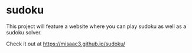 # sudoku

This project will feature a website where you can play sudoku as well as a sudoku solver. 

Check it out at https://misaac3.github.io/sudoku/
